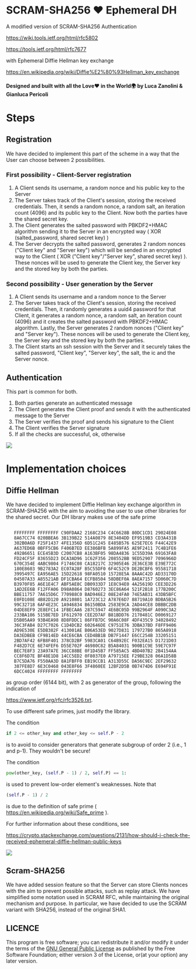 # SCRAM-SHA256 ❤️ Ephemeral DH

A modified version of SCRAM-SHA256 Authentication 

https://wiki.tools.ietf.org/html/rfc5802 

https://tools.ietf.org/html/rfc7677

with Ephemeral Diffie Hellman key exchange

https://en.wikipedia.org/wiki/Diffie%E2%80%93Hellman_key_exchange

#### Designed and built with all the Love❤️ in the World🌍 by Luca Zanolini & Gianluca Pericoli

# Steps

## Registration

We have decided to implement this part of the scheme in a way that the User can choose between 2 possibilities.

### First possibility - Client-Server registration

1. A Client sends its username, a random nonce and his public key to the Server
2. The Server takes track of the Client's session, storing the received credentials. Then, it sends a random nonce, a random salt, an iteration count (4096) and its public key to the Client. Now both the parties have the shared secret key. 
3. The Client generates the salted password with PBKDF2+HMAC algorithm sending it to the Server in an encrypted way ( XOR (salted_password, shared secret key) )
4. The Server decrypts the salted password, generates 2 random nonces ("Client key" and "Server key") which will be sended in an encrypted way to the Client ( XOR ("Client key"/"Server key", shared secret key) ). These nonces will be used to generate the Client key, the Server key and the stored key by both the parties.

### Second possibility - User generation by the Server

1. A Client sends its username and a random nonce to the Server
2. The Server takes track of the Client's session, storing the received credentials. Then, it randomly generates a uuid4 password for that Client, it generates a random nonce, a random salt, an iteration count (4096) and it creates the salted password with PBKDF2+HMAC algorithm. Lastly, the Server generates 2 random nonces ("Client key" and "Server key"). These nonces will be used to generate the Client key, the Server key and the stored key by both the parties.
3. The Client starts an ssh session with the Server and it securely takes the salted password, "Client key", "Server key", the salt, the ic and the Server nonce. 


## Authentication

This part is common for both.

1. Both parties generate an authenticated message
2. The Client generates the Client proof and sends it with the authenticated message to the Server
3. The Server verifies the proof and sends his signature to the Client
4. The Client verifies the Server signature
5. If all the checks are successful, ok, otherwise

![ ](https://memegenerator.net/img/instances/68189102/authentication-failed-you-shall-not-pass.jpg)

# Implementation choices

## Diffie Hellman

We have decided to implement Diffie Hellman key exchange algorithm in SCRAM-SHA256 with the aim to avoiding the user to use other libraries for the shared secret. Our DH library makes use of the safe prime

```

   FFFFFFFF FFFFFFFF C90FDAA2 2168C234 C4C6628B 80DC1CD1 29024E08
   8A67CC74 020BBEA6 3B139B22 514A0879 8E3404DD EF9519B3 CD3A431B
   302B0A6D F25F1437 4FE1356D 6D51C245 E485B576 625E7EC6 F44C42E9
   A637ED6B 0BFF5CB6 F406B7ED EE386BFB 5A899FA5 AE9F2411 7C4B1FE6
   49286651 ECE45B3D C2007CB8 A163BF05 98DA4836 1C55D39A 69163FA8
   FD24CF5F 83655D23 DCA3AD96 1C62F356 208552BB 9ED52907 7096966D
   670C354E 4ABC9804 F1746C08 CA18217C 32905E46 2E36CE3B E39E772C
   180E8603 9B2783A2 EC07A28F B5C55DF0 6F4C52C9 DE2BCBF6 95581718
   3995497C EA956AE5 15D22618 98FA0510 15728E5A 8AAAC42D AD33170D
   04507A33 A85521AB DF1CBA64 ECFB8504 58DBEF0A 8AEA7157 5D060C7D
   B3970F85 A6E1E4C7 ABF5AE8C DB0933D7 1E8C94E0 4A25619D CEE3D226
   1AD2EE6B F12FFA06 D98A0864 D8760273 3EC86A64 521F2B18 177B200C
   BBE11757 7A615D6C 770988C0 BAD946E2 08E24FA0 74E5AB31 43DB5BFC
   E0FD108E 4B82D120 A9210801 1A723C12 A787E6D7 88719A10 BDBA5B26
   99C32718 6AF4E23C 1A946834 B6150BDA 2583E9CA 2AD44CE8 DBBBC2DB
   04DE8EF9 2E8EFC14 1FBECAA6 287C5947 4E6BC05D 99B2964F A090C3A2
   233BA186 515BE7ED 1F612970 CEE2D7AF B81BDD76 2170481C D0069127
   D5B05AA9 93B4EA98 8D8FDDC1 86FFB7DC 90A6C08F 4DF435C9 34028492
   36C3FAB4 D27C7026 C1D4DCB2 602646DE C9751E76 3DBA37BD F8FF9406
   AD9E530E E5DB382F 413001AE B06A53ED 9027D831 179727B0 865A8918
   DA3EDBEB CF9B14ED 44CE6CBA CED4BB1B DB7F1447 E6CC254B 33205151
   2BD7AF42 6FB8F401 378CD2BF 5983CA01 C64B92EC F032EA15 D1721D03
   F482D7CE 6E74FEF6 D55E702F 46980C82 B5A84031 900B1C9E 59E7C97F
   BEC7E8F3 23A97A7E 36CC88BE 0F1D45B7 FF585AC5 4BD407B2 2B4154AA
   CC8F6D7E BF48E1D8 14CC5ED2 0F8037E0 A79715EE F29BE328 06A1D58B
   B7C5DA76 F550AA3D 8A1FBFF0 EB19CCB1 A313D55C DA56C9EC 2EF29632
   387FE8D7 6E3C0468 043E8F66 3F4860EE 12BF2D5B 0B7474D6 E694F91E
   6DCC4024 FFFFFFFF FFFFFFFF

```

 as group order (6144 bit), with 2 as generator of the group, following the indication of 

https://www.ietf.org/rfc/rfc3526.txt.

To use different safe primes, just modify the library. 

The condition

```python
if 2 <= other_key and other_key <= self.P - 2 
```

is to avoid to consider generators that generate subgroup of order 2 (i.e., 1 and p-1). They wouldn't be secure! 

The condition

```python
pow(other_key, (self.P - 1) / 2, self.P) == 1:
```

is used to prevent low-order element's weaknesses. Note that 

```python
(self.P - 1) / 2
```
is due to the definition of safe prime ( https://en.wikipedia.org/wiki/Safe_prime ).

For further information about these conditions, see

https://crypto.stackexchange.com/questions/2131/how-should-i-check-the-received-ephemeral-diffie-hellman-public-keys

![ ](https://media.giphy.com/media/BmmfETghGOPrW/giphy.gif)


## Scram-SHA256

We have added session feature so that the Server can store Clients nonces with the aim to prevent possible attacks, such as replay attack. We have simplified some notation used in SCRAM RFC, while maintaining the original mechanism and purpose. In particular, we have decided to use the SCRAM variant with SHA256, instead of the original SHA1.

## LICENCE

This program is free software; you can redistribute it and/or modify it under the terms of the [GNU General Public License](https://www.gnu.org/licenses/gpl-3.0.html) as published by the Free Software Foundation; either version 3 of the License, or(at your option) any later version.